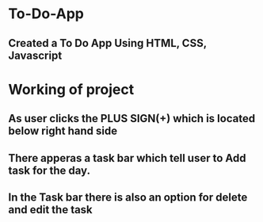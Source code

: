 # To-Do-App
## Created a To Do App Using HTML, CSS, Javascript 
# Working of project 
  ## As user clicks the  PLUS SIGN(+) which is located below right hand side
   ## There apperas a task bar which tell user to Add task for the day.
   ## In the Task bar there is also an option for delete and edit the task 
